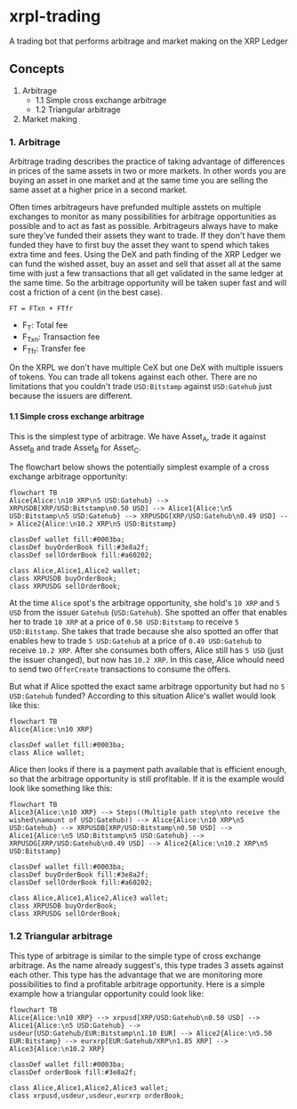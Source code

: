 # xrpl-trading
A trading bot that performs arbitrage and market making on the XRP Ledger

## Concepts
1. Arbitrage
    - 1.1 Simple cross exchange arbitrage
    - 1.2 Triangular arbitrage
2. Market making

### 1. Arbitrage
Arbitrage trading describes the practice of taking advantage of differences in prices of the same assets in two or more markets.
In other words you are buying an asset in one market and at the same time you are selling the same asset at a higher price in a second market.

Often times arbitrageurs have prefunded multiple asstets on multiple exchanges to monitor as many possibilities for arbitrage opportunities as possible and to act as fast as possible. Arbitrageurs always have to make sure they've funded their assets they want to trade. If they don't have them funded they have to first buy the asset they want to spend which takes extra time and fees. Using the DeX and path finding of the XRP Ledger we can fund the wished asset, buy an asset and sell that asset all at the same time with just a few transactions that all get validated in the same ledger at the same time. So the arbitrage opportunity will be taken super fast and will cost a friction of a cent (in the best case).

```
FT = FTxn + FTfr
```
- F<sub>T</sub>: Total fee
- F<sub>Txn</sub>: Transaction fee
- F<sub>Tfr</sub>: Transfer fee

On the XRPL we don't have multiple CeX but one DeX with multiple issuers of tokens. You can trade all tokens against each other. There are no limitations that you couldn't trade `USD:Bitstamp` against `USD:Gatehub` just because the issuers are different.

#### 1.1 Simple cross exchange arbitrage
This is the simplest type of arbitrage. We have Asset<sub>A</sub>, trade it against Asset<sub>B</sub> and trade Asset<sub>B</sub> for Asset<sub>C</sub>.

The flowchart below shows the potentially simplest example of a cross exchange arbitrage opportunity:
```mermaid
flowchart TB
Alice{Alice:\n10 XRP\n5 USD:Gatehub} --> XRPUSDB[XRP/USD:Bitstamp\n0.50 USD] --> Alice1{Alice:\n5 USD:Bitstamp\n5 USD:Gatehub} --> XRPUSDG[XRP/USD:Gatehub\n0.49 USD] --> Alice2{Alice:\n10.2 XRP\n5 USD:Bitstamp}

classDef wallet fill:#0003ba;
classDef buyOrderBook fill:#3e8a2f;
classDef sellOrderBook fill:#a60202;

class Alice,Alice1,Alice2 wallet;
class XRPUSDB buyOrderBook;
class XRPUSDG sellOrderBook;
```
At the time `Alice` spot's the arbitrage opportunity, she hold's `10 XRP` and `5 USD` from the issuer `Gatehub` (`USD:Gatehub`). She spotted an offer that enables her to trade `10 XRP` at a price of `0.50 USD:Bitstamp` to receive `5 USD:Bitstamp`. She takes that trade because she also spotted an offer that enables hew to trade `5 USD:Gatehub` at a price of `0.49 USD:Gatehub` to receive `10.2 XRP`. After she consumes both offers, Alice still has `5 USD` (just the issuer changed), but now has `10.2 XRP`.
In this case, Alice whould need to send two `OfferCreate` transactions to consume the offers.

But what if Alice spotted the exact same arbitrage opportunity but had no `5 USD:Gatehub` funded?
According to this situation Alice's wallet would look like this:
```mermaid
flowchart TB
Alice{Alice:\n10 XRP}

classDef wallet fill:#0003ba;
class Alice wallet;
```
Alice then looks if there is a payment path available that is efficient enough, so that the arbitrage opportunity is still profitable. If it is the example would look like something like this:
```mermaid
flowchart TB
Alice3{Alice:\n10 XRP} --> Steps((Multiple path step\nto receive the wished\namount of USD:Gatehub)) --> Alice{Alice:\n10 XRP\n5 USD:Gatehub} --> XRPUSDB[XRP/USD:Bitstamp\n0.50 USD] --> Alice1{Alice:\n5 USD:Bitstamp\n5 USD:Gatehub} --> XRPUSDG[XRP/USD:Gatehub\n0.49 USD] --> Alice2{Alice:\n10.2 XRP\n5 USD:Bitstamp}

classDef wallet fill:#0003ba;
classDef buyOrderBook fill:#3e8a2f;
classDef sellOrderBook fill:#a60202;

class Alice,Alice1,Alice2,Alice3 wallet;
class XRPUSDB buyOrderBook;
class XRPUSDG sellOrderBook;
```

### 1.2 Triangular arbitrage
This type of arbitrage is similar to the simple type of cross exchange arbitrage. As the name already suggest's, this type trades 3 assets against each other. This type has the advantage that we are monitoring more possibilities to find a profitable arbitrage opportunity.
Here is a simple example how a triangular opportunity could look like:
```mermaid
flowchart TB
Alice{Alice:\n10 XRP} --> xrpusd[XRP/USD:Gatehub\n0.50 USD] --> Alice1{Alice:\n5 USD:Gatehub} --> usdeur[USD:Gatehub/EUR:Bitstamp\n1.10 EUR] --> Alice2{Alice:\n5.50 EUR:Bitstamp} --> eurxrp[EUR:Gatehub/XRP\n1.85 XRP] --> Alice3{Alice:\n10.2 XRP}

classDef wallet fill:#0003ba;
classDef orderBook fill:#3e8a2f;

class Alice,Alice1,Alice2,Alice3 wallet;
class xrpusd,usdeur,usdeur,eurxrp orderBook;
```
